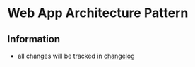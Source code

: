 # Web App Architecture Pattern

## Information

- all changes will be tracked in [changelog]

[changelog]: CHANGELOG.md
